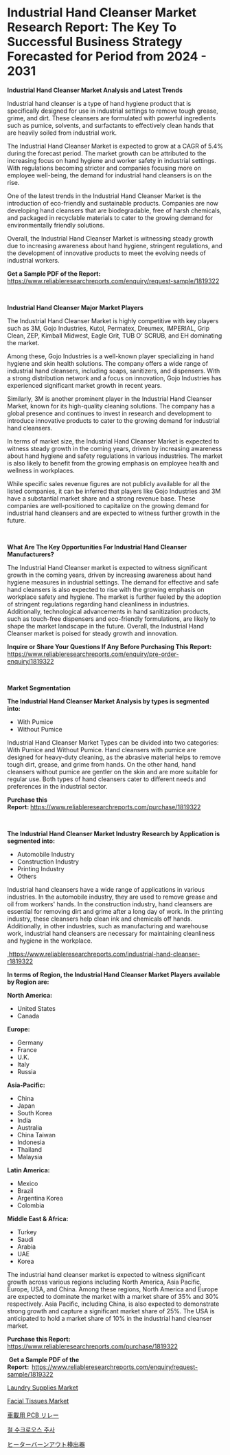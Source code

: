 <p><h1>Industrial Hand Cleanser Market Research Report: The Key To Successful Business Strategy Forecasted for Period from 2024 - 2031</h1></p><p><strong>Industrial Hand Cleanser Market Analysis and Latest Trends</strong></p>
<p><p>Industrial hand cleanser is a type of hand hygiene product that is specifically designed for use in industrial settings to remove tough grease, grime, and dirt. These cleansers are formulated with powerful ingredients such as pumice, solvents, and surfactants to effectively clean hands that are heavily soiled from industrial work. </p><p>The Industrial Hand Cleanser Market is expected to grow at a CAGR of 5.4% during the forecast period. The market growth can be attributed to the increasing focus on hand hygiene and worker safety in industrial settings. With regulations becoming stricter and companies focusing more on employee well-being, the demand for industrial hand cleansers is on the rise.</p><p>One of the latest trends in the Industrial Hand Cleanser Market is the introduction of eco-friendly and sustainable products. Companies are now developing hand cleansers that are biodegradable, free of harsh chemicals, and packaged in recyclable materials to cater to the growing demand for environmentally friendly solutions.</p><p>Overall, the Industrial Hand Cleanser Market is witnessing steady growth due to increasing awareness about hand hygiene, stringent regulations, and the development of innovative products to meet the evolving needs of industrial workers.</p></p>
<p><strong>Get a Sample PDF of the Report:&nbsp;</strong> <a href="https://www.reliableresearchreports.com/enquiry/request-sample/1819322">https://www.reliableresearchreports.com/enquiry/request-sample/1819322</a></p>
<p>&nbsp;</p>
<p><strong>Industrial Hand Cleanser Major Market Players</strong></p>
<p><p>The Industrial Hand Cleanser Market is highly competitive with key players such as 3M, Gojo Industries, Kutol, Permatex, Dreumex, IMPERIAL, Grip Clean, ZEP, Kimball Midwest, Eagle Grit, TUB O' SCRUB, and EH dominating the market. </p><p>Among these, Gojo Industries is a well-known player specializing in hand hygiene and skin health solutions. The company offers a wide range of industrial hand cleansers, including soaps, sanitizers, and dispensers. With a strong distribution network and a focus on innovation, Gojo Industries has experienced significant market growth in recent years. </p><p>Similarly, 3M is another prominent player in the Industrial Hand Cleanser Market, known for its high-quality cleaning solutions. The company has a global presence and continues to invest in research and development to introduce innovative products to cater to the growing demand for industrial hand cleansers. </p><p>In terms of market size, the Industrial Hand Cleanser Market is expected to witness steady growth in the coming years, driven by increasing awareness about hand hygiene and safety regulations in various industries. The market is also likely to benefit from the growing emphasis on employee health and wellness in workplaces. </p><p>While specific sales revenue figures are not publicly available for all the listed companies, it can be inferred that players like Gojo Industries and 3M have a substantial market share and a strong revenue base. These companies are well-positioned to capitalize on the growing demand for industrial hand cleansers and are expected to witness further growth in the future.</p></p>
<p>&nbsp;</p>
<p><strong>What Are The Key Opportunities For Industrial Hand Cleanser Manufacturers?</strong></p>
<p><p>The Industrial Hand Cleanser market is expected to witness significant growth in the coming years, driven by increasing awareness about hand hygiene measures in industrial settings. The demand for effective and safe hand cleansers is also expected to rise with the growing emphasis on workplace safety and hygiene. The market is further fueled by the adoption of stringent regulations regarding hand cleanliness in industries. Additionally, technological advancements in hand sanitization products, such as touch-free dispensers and eco-friendly formulations, are likely to shape the market landscape in the future. Overall, the Industrial Hand Cleanser market is poised for steady growth and innovation.</p></p>
<p><strong>Inquire or Share Your Questions If Any Before Purchasing This Report:</strong> <a href="https://www.reliableresearchreports.com/enquiry/pre-order-enquiry/1819322">https://www.reliableresearchreports.com/enquiry/pre-order-enquiry/1819322</a></p>
<p>&nbsp;</p>
<p><strong>Market Segmentation</strong></p>
<p><strong>The Industrial Hand Cleanser Market Analysis by types is segmented into:</strong></p>
<p><ul><li>With Pumice</li><li>Without Pumice</li></ul></p>
<p><p>Industrial Hand Cleanser Market Types can be divided into two categories: With Pumice and Without Pumice. Hand cleansers with pumice are designed for heavy-duty cleaning, as the abrasive material helps to remove tough dirt, grease, and grime from hands. On the other hand, hand cleansers without pumice are gentler on the skin and are more suitable for regular use. Both types of hand cleansers cater to different needs and preferences in the industrial sector.</p></p>
<p><strong>Purchase this Report:&nbsp;</strong><a href="https://www.reliableresearchreports.com/purchase/1819322">https://www.reliableresearchreports.com/purchase/1819322</a></p>
<p>&nbsp;</p>
<p><strong>The Industrial Hand Cleanser Market Industry Research by Application is segmented into:</strong></p>
<p><ul><li>Automobile Industry</li><li>Construction Industry</li><li>Printing Industry</li><li>Others</li></ul></p>
<p><p>Industrial hand cleansers have a wide range of applications in various industries. In the automobile industry, they are used to remove grease and oil from workers' hands. In the construction industry, hand cleansers are essential for removing dirt and grime after a long day of work. In the printing industry, these cleansers help clean ink and chemicals off hands. Additionally, in other industries, such as manufacturing and warehouse work, industrial hand cleansers are necessary for maintaining cleanliness and hygiene in the workplace.</p></p>
<p><a href="https://www.reliableresearchreports.com/industrial-hand-cleanser-r1819322">&nbsp;https://www.reliableresearchreports.com/industrial-hand-cleanser-r1819322</a></p>
<p><strong>In terms of Region, the Industrial Hand Cleanser Market Players available by Region are:</strong></p>
<p>
    <p> <strong> North America: </strong>
        <ul>
            <li>United States</li>
            <li>Canada</li>
        </ul>
        </p> 
    <p> <strong> Europe: </strong>
        <ul>
            <li>Germany</li>
            <li>France</li>
            <li>U.K.</li>
            <li>Italy</li>
            <li>Russia</li>
        </ul>
        </p> 
    <p> <strong> Asia-Pacific: </strong>
        <ul>
            <li>China</li>
            <li>Japan</li>
            <li>South Korea</li>
            <li>India</li>
            <li>Australia</li>
            <li>China Taiwan</li>
            <li>Indonesia</li>
            <li>Thailand</li>
            <li>Malaysia</li>
        </ul>
        </p> 
    <p> <strong> Latin America: </strong>
        <ul>
            <li>Mexico</li>
            <li>Brazil</li>
            <li>Argentina Korea</li>
            <li>Colombia</li>
        </ul>
        </p> 
    <p> <strong> Middle East & Africa: </strong>
        <ul>
            <li>Turkey</li>
            <li>Saudi</li>
            <li>Arabia</li>
            <li>UAE</li>
            <li>Korea</li>
        </ul>
    </p>
    </p>
<p><p>The industrial hand cleanser market is expected to witness significant growth across various regions including North America, Asia Pacific, Europe, USA, and China. Among these regions, North America and Europe are expected to dominate the market with a market share of 35% and 30% respectively. Asia Pacific, including China, is also expected to demonstrate strong growth and capture a significant market share of 25%. The USA is anticipated to hold a market share of 10% in the industrial hand cleanser market.</p></p>
<p><strong>Purchase this Report: </strong><a href="https://www.reliableresearchreports.com/purchase/1819322">https://www.reliableresearchreports.com/purchase/1819322</a></p>
<p>&nbsp;<strong>Get a Sample PDF of the Report:&nbsp;&nbsp;</strong><a href="https://www.reliableresearchreports.com/enquiry/request-sample/1819322">https://www.reliableresearchreports.com/enquiry/request-sample/1819322</a></p>
<p><strong></strong></p>
<p><p><a href="https://github.com/Angelnienowdseej3e45z3p8c/Market-Research-Report-List-3/blob/main/laundry-supplies-market.md">Laundry Supplies Market</a></p><p><a href="https://github.com/brentleyjimmiealvaradoz4l1rea/Market-Research-Report-List-3/blob/main/facial-tissues-market.md">Facial Tissues Market</a></p><p><a href="https://github.com/SantosDicki04/Market-Research-Report-List-2/blob/main/3426202140990.md">車載用 PCB リレー</a></p><p><a href="https://github.com/romeshmittrochakma11/Market-Research-Report-List-1/blob/main/2671245148879.md">철 수크로오스 주사</a></p><p><a href="https://github.com/moulafa/Market-Research-Report-List-2/blob/main/4844095140989.md">ヒーターバーンアウト検出器</a></p></p>